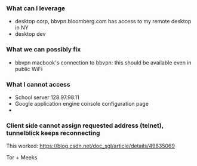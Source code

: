 ### What can I leverage

* desktop corp, bbvpn.bloomberg.com has access to my remote desktop in NY
* desktop dev

### What we can possibly fix

* bbvpn macbook's connection to bbvpn: this should be available even in public WiFi

### What I cannot access

* School server 128.97.98.11
* Google application engine console configuration page
* 

### Client side cannot assign requested address (telnet), tunnelblick keeps reconnecting

This worked:
https://blog.csdn.net/doc_sgl/article/details/49835069

Tor + Meeks

